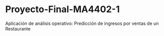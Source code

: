 # Proyecto-Final-MA4402-1
Aplicación de análisis operativo: Predicción de ingresos por ventas de un Restaurante
